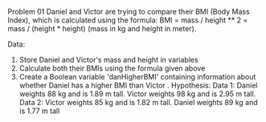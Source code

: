 Problem 01
Daniel and Victor are trying to compare their BMI (Body Mass Index), which is calculated using the formula: BMI = mass / height ** 2 = mass / (height * height) (mass in kg and height in meter). 

Data: 
1. Store Daniel and Victor's mass and height in variables
2. Calculate both their BMIs using the formula given above
3. Create a Boolean variable 'danHigherBMI' containing information about whether Daniel has a higher BMI than Victor
. 
Hypothesis: 
 Data 1: Daniel weights 88 kg and is 1.89 m tall. Victor weights 98 kg and is 2.95 m tall. 
 Data 2: Victor weights 85 kg and is 1.82 m tall. Daniel weights 89 kg and is 1.77 m tall
